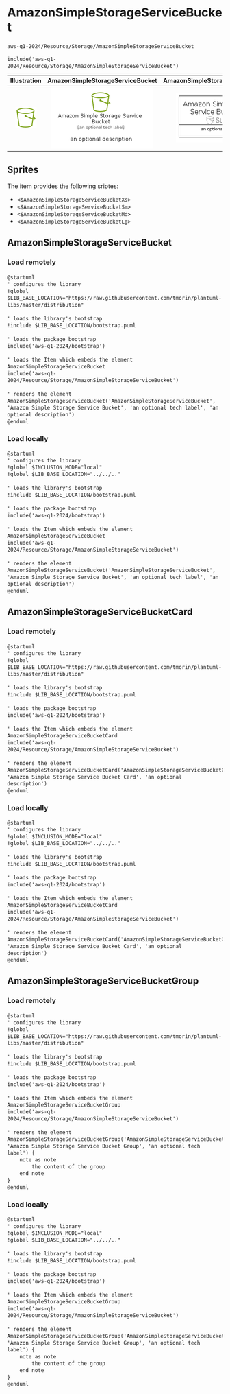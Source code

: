 # AmazonSimpleStorageServiceBucket


```text
aws-q1-2024/Resource/Storage/AmazonSimpleStorageServiceBucket
```

```text
include('aws-q1-2024/Resource/Storage/AmazonSimpleStorageServiceBucket')
```



| Illustration | AmazonSimpleStorageServiceBucket | AmazonSimpleStorageServiceBucketCard | AmazonSimpleStorageServiceBucketGroup |
| :---: | :---: | :---: | :---: |
| ![illustration for Illustration](../../../aws-q1-2024/Resource/Storage/AmazonSimpleStorageServiceBucket.png) | ![illustration for AmazonSimpleStorageServiceBucket](../../../aws-q1-2024/Resource/Storage/AmazonSimpleStorageServiceBucket.Local.png) | ![illustration for AmazonSimpleStorageServiceBucketCard](../../../aws-q1-2024/Resource/Storage/AmazonSimpleStorageServiceBucketCard.Local.png) | ![illustration for AmazonSimpleStorageServiceBucketGroup](../../../aws-q1-2024/Resource/Storage/AmazonSimpleStorageServiceBucketGroup.Local.png) |



## Sprites
The item provides the following sriptes:

- `<$AmazonSimpleStorageServiceBucketXs>`
- `<$AmazonSimpleStorageServiceBucketSm>`
- `<$AmazonSimpleStorageServiceBucketMd>`
- `<$AmazonSimpleStorageServiceBucketLg>`





## AmazonSimpleStorageServiceBucket

### Load remotely
```plantuml
@startuml
' configures the library
!global $LIB_BASE_LOCATION="https://raw.githubusercontent.com/tmorin/plantuml-libs/master/distribution"

' loads the library's bootstrap
!include $LIB_BASE_LOCATION/bootstrap.puml

' loads the package bootstrap
include('aws-q1-2024/bootstrap')

' loads the Item which embeds the element AmazonSimpleStorageServiceBucket
include('aws-q1-2024/Resource/Storage/AmazonSimpleStorageServiceBucket')

' renders the element
AmazonSimpleStorageServiceBucket('AmazonSimpleStorageServiceBucket', 'Amazon Simple Storage Service Bucket', 'an optional tech label', 'an optional description')
@enduml
```

### Load locally
```plantuml
@startuml
' configures the library
!global $INCLUSION_MODE="local"
!global $LIB_BASE_LOCATION="../../.."

' loads the library's bootstrap
!include $LIB_BASE_LOCATION/bootstrap.puml

' loads the package bootstrap
include('aws-q1-2024/bootstrap')

' loads the Item which embeds the element AmazonSimpleStorageServiceBucket
include('aws-q1-2024/Resource/Storage/AmazonSimpleStorageServiceBucket')

' renders the element
AmazonSimpleStorageServiceBucket('AmazonSimpleStorageServiceBucket', 'Amazon Simple Storage Service Bucket', 'an optional tech label', 'an optional description')
@enduml
```

## AmazonSimpleStorageServiceBucketCard

### Load remotely
```plantuml
@startuml
' configures the library
!global $LIB_BASE_LOCATION="https://raw.githubusercontent.com/tmorin/plantuml-libs/master/distribution"

' loads the library's bootstrap
!include $LIB_BASE_LOCATION/bootstrap.puml

' loads the package bootstrap
include('aws-q1-2024/bootstrap')

' loads the Item which embeds the element AmazonSimpleStorageServiceBucketCard
include('aws-q1-2024/Resource/Storage/AmazonSimpleStorageServiceBucket')

' renders the element
AmazonSimpleStorageServiceBucketCard('AmazonSimpleStorageServiceBucketCard', 'Amazon Simple Storage Service Bucket Card', 'an optional description')
@enduml
```

### Load locally
```plantuml
@startuml
' configures the library
!global $INCLUSION_MODE="local"
!global $LIB_BASE_LOCATION="../../.."

' loads the library's bootstrap
!include $LIB_BASE_LOCATION/bootstrap.puml

' loads the package bootstrap
include('aws-q1-2024/bootstrap')

' loads the Item which embeds the element AmazonSimpleStorageServiceBucketCard
include('aws-q1-2024/Resource/Storage/AmazonSimpleStorageServiceBucket')

' renders the element
AmazonSimpleStorageServiceBucketCard('AmazonSimpleStorageServiceBucketCard', 'Amazon Simple Storage Service Bucket Card', 'an optional description')
@enduml
```

## AmazonSimpleStorageServiceBucketGroup

### Load remotely
```plantuml
@startuml
' configures the library
!global $LIB_BASE_LOCATION="https://raw.githubusercontent.com/tmorin/plantuml-libs/master/distribution"

' loads the library's bootstrap
!include $LIB_BASE_LOCATION/bootstrap.puml

' loads the package bootstrap
include('aws-q1-2024/bootstrap')

' loads the Item which embeds the element AmazonSimpleStorageServiceBucketGroup
include('aws-q1-2024/Resource/Storage/AmazonSimpleStorageServiceBucket')

' renders the element
AmazonSimpleStorageServiceBucketGroup('AmazonSimpleStorageServiceBucketGroup', 'Amazon Simple Storage Service Bucket Group', 'an optional tech label') {
    note as note
        the content of the group
    end note
}
@enduml
```

### Load locally
```plantuml
@startuml
' configures the library
!global $INCLUSION_MODE="local"
!global $LIB_BASE_LOCATION="../../.."

' loads the library's bootstrap
!include $LIB_BASE_LOCATION/bootstrap.puml

' loads the package bootstrap
include('aws-q1-2024/bootstrap')

' loads the Item which embeds the element AmazonSimpleStorageServiceBucketGroup
include('aws-q1-2024/Resource/Storage/AmazonSimpleStorageServiceBucket')

' renders the element
AmazonSimpleStorageServiceBucketGroup('AmazonSimpleStorageServiceBucketGroup', 'Amazon Simple Storage Service Bucket Group', 'an optional tech label') {
    note as note
        the content of the group
    end note
}
@enduml
```

